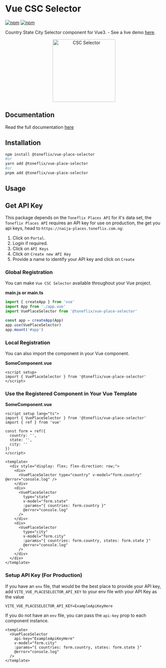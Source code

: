 # Vue CSC Selector

[![npm](https://img.shields.io/npm/v/@toneflix/vue-place-selector.svg?style=flat-square)](https://www.npmjs.com/package/@toneflix/vue-place-selector)
[![npm](https://img.shields.io/npm/dt/@toneflix/vue-place-selector.svg?style=flat-square)](https://www.npmjs.com/package/@toneflix/vue-place-selector)

Country State City Selector component for Vue3. - See a live demo [here](https://toneflix.github.io/vue-component-pack/vue-place-selector/demo.html).

<p align="center">
    <img width="200" src="https://toneflix.github.io/vue-component-pack/vue-place-selector/images/banner.png" alt="CSC Selector">
    <!--<img width="200" src="https://vuejs.org/images/logo.png" alt="Vue.js">-->
</p>

## Documentation

Read the full documentation [here](https://toneflix.github.io/vue-component-pack/vue-place-selector/)

## Installation

```bash
npm install @toneflix/vue-place-selector
#or
yarn add @toneflix/vue-place-selector
#or
pnpm add @toneflix/vue-place-selector
```

## Usage

## Get API Key

This package depends on the `Toneflix Places API` for it's data set, the `Toneflix Places API` requires an API key for use on production, the get you api keys, head to `https://naija-places.toneflix.com.ng`:

1. Click on `Portal`.
2. Login if required.
3. Click on `API Keys`
4. Click on `Create new API Key`
5. Provide a name to identify your API key and click on `Create`

### Global Registration

You can make `Vue CSC Selector` available throughout your Vue project.

**main.js or main.ts**

```js
import { createApp } from 'vue'
import App from './app.vue'
import VuePlaceSelector from '@toneflix/vue-place-selector'

const app = createApp(App)
app.use(VuePlaceSelector)
app.mount('#app')
```

### Local Registration

You can also import the component in your Vue component.

**SomeComponent.vue**

```vue
<script setup>
import { VuePlaceSelector } from '@toneflix/vue-place-selector'
</script>
```

### Use the Registered Component in Your Vue Template

**SomeComponent.vue**

```vue
<script setup lang="ts">
import { VuePlaceSelector } from '@toneflix/vue-place-selector'
import { ref } from 'vue'

const form = ref({
  country: '',
  state: '',
  city: ''
})
</script>

<template>
  <div style="display: flex; flex-direction: row;">
    <div>
      <VuePlaceSelector type="country" v-model="form.country" @error="console.log" />
    </div>
    <div>
      <VuePlaceSelector
        type="state"
        v-model="form.state"
        :params="{ countries: form.country }"
        @error="console.log"
      />
    </div>
    <div>
      <VuePlaceSelector
        type="city"
        v-model="form.city"
        :params="{ countries: form.country, states: form.state }"
        @error="console.log"
      />
    </div>
  </div>
</template>
```

### Setup API Key (For Production)

If you have an `env` file, that would be the best place to provide your API key, add `VITE_VUE_PLACESELECTOR_API_KEY` to your env file with your API Key as the value

```env
VITE_VUE_PLACESELECTOR_API_KEY=ExampleApiKeyHere
```

If you do not have an `env` file, you can pass the `api-key` prop to each component instance.

```vue
<template>
  <VuePlaceSelector
    api-key="ExampleApiKeyHere"
    v-model="form.city"
    :params="{ countries: form.country, states: form.state }"
    @error="console.log"
  />
</template>
```
